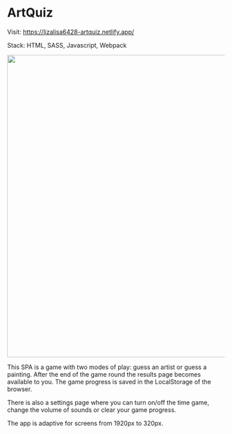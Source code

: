 # ArtQuiz
Visit: https://lizalisa6428-artquiz.netlify.app/

Stack: HTML, SASS, Javascript, Webpack

<img src="https://user-images.githubusercontent.com/87124701/165902512-cbc81023-8837-49a1-a71f-4f658f104628.JPG" width=700 ></img>

This SPA is a game with two modes of play: guess an artist or guess a painting. After the end of the game round the results page becomes available to you. The game progress is saved in the LocalStorage of the browser.

There is also a settings page where you can turn on/off the time game, change the volume of sounds or clear your game progress.

The app is adaptive for screens from 1920px to 320px.
